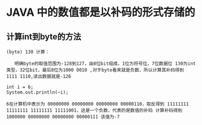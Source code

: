 # JAVA 中的数值都是以补码的形式存储的

## 计算int到byte的方法
	
	(byte) 130 计算：
`	
	明确byte的取值范围为-128到127，由8位bit组成，1位为符号位，7位数据位
	130为int类型，32位bit，最后8位为1000 0010 ,对于byte看来就是负数，所以计算其补码得到 1111 1110,读出数据就是-126
`
		
	int i = 6;
	System.out.println(~i);
`
	6在计算机中表示为 00000000 00000000 00000000 00000110，取反得到 11111111 11111111 11111111 11111001，这是一个负数，代表的是数值的补码
	计算补码得到 1000000 00000000 00000000 00000111 该值为-7
`